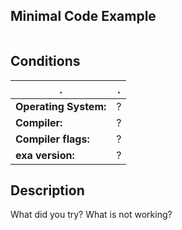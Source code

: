## Minimal Code Example

```
```

## Conditions

.                     | .
--------------------- | ------------------
**Operating System:** | ?
**Compiler:**         | ?
**Compiler flags:**   | ?
**exa version:**      | ?

## Description

What did you try? What is not working?
